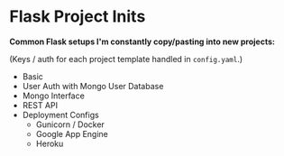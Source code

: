 # Flask Project Inits

**Common Flask setups I'm constantly copy/pasting into new projects:**

(Keys / auth for each project template handled in `config.yaml`.)

* Basic
* User Auth with Mongo User Database
* Mongo Interface
* REST API
* Deployment Configs
	* Gunicorn / Docker
	* Google App Engine
	* Heroku
